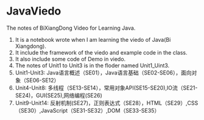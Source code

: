 # JavaViedo
The notes of BiXiangDong Video for Learning Java.
1. It is a notebook wrote when I am learning the viedo of Java(Bi Xiangdong).
2. It include the framework of the viedo and example code in the class.
3. It also include some code of Demo in viedo.
4. The notes of Unit1 to Unit3 is in the floder named Unit1_Uint3.
5. Unit1-Unit3: Java语言概述（SE01），Java语言基础（SE02-SE06），面向对象（SE06-SE12）
6. Unit4-Unit8: 多线程（SE13-SE14），常用对象API(SE15-SE20),IO流（SE21-SE24)，GUI(SE25),网络编程(SE26)
7. Unit9-Unit14: 反射机制(SE27)，正则表达式（SE28），HTML（SE29）,CSS（SE30）,JavaScript（SE31-SE32）,DOM（SE33-SE35）
          
